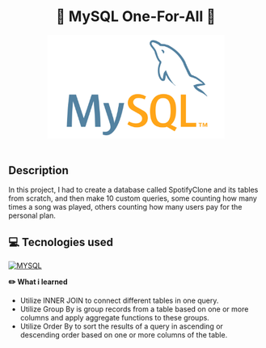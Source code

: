 <h1 align="center">🐬 MySQL One-For-All 🐬</h1>

<div align='center'>
<img width='350' alt="docker-img" src='./mysql.jpg'>
</div><br>

## Description
<p>In this project, I had to create a database called SpotifyClone and its tables from scratch, and then make 10 custom queries, some counting how many times a song was played, others counting how many users pay for the personal plan.
</p>

## 💻 Tecnologies used
[![MYSQL][MYSQL]][MYSQL-url]

[MYSQL]: https://img.shields.io/badge/MySQL-00758f?style=for-the-badge&logo=mysql&logoColor=white
[MYSQL-url]: https://www.mysql.com

<strong>✏️ What i learned</strong>

- Utilize INNER JOIN to connect different tables in one query.
- Utilize Group By is group records from a table based on one or more columns and apply aggregate functions to these groups.
- Utilize Order By to sort the results of a query in ascending or descending order based on one or more columns of the table.
